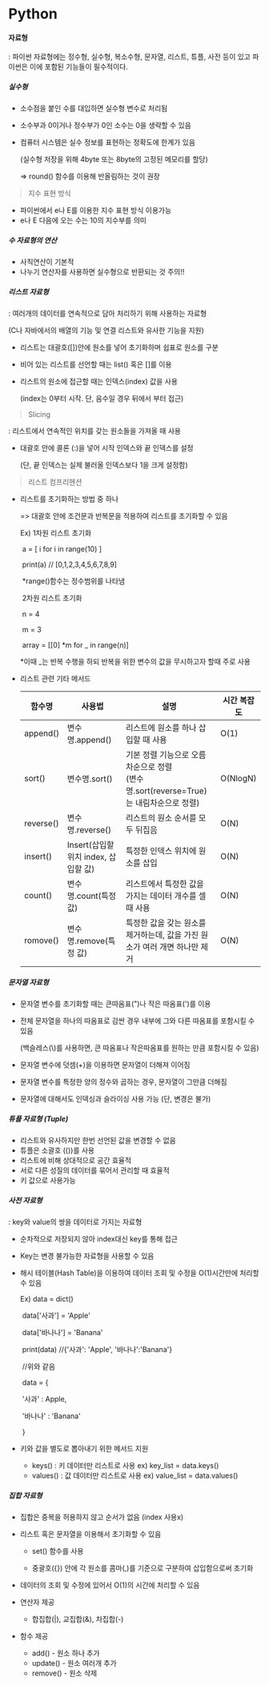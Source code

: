 # Python

#### 자료형

: 파이썬 자료형에는 정수형, 실수형, 복소수형, 문자열, 리스트, 튜플, 사전 등이 있고 파이썬은 이에 포함된 기능들이 필수적이다.

##### 실수형

- 소수점을 붙인 수를 대입하면 실수형 변수로 처리됨

- 소수부과 0이거나 정수부가 0인 소수는 0을 생략할 수 있음

- 컴퓨터 시스템은 실수 정보를 표현하는 정확도에 한계가 있음

  (실수형 저장을 위해 4byte 또는 8byte의 고정된 메모리를 할당)

  => round() 함수를 이용해 반올림하는 것이 권장

> 지수 표현 방식

- 파이썬에서 e나 E를 이용한 지수 표현 방식 이용가능
- e나 E 다음에 오는 수는 10의 지수부를 의미



##### 수 자료형의 연산

-  사칙연산이 기본적
- 나누기 연산자를 사용하면 실수형으로 반환되는 것 주의!!



##### 리스트 자료형

: 여러개의 데이터를 연속적으로 담아 처리하기 위해 사용하는 자료형

(C나 자바에서의 배열의 기능 및 연결 리스트와 유사한 기능을 지원)

- 리스트는 대괄호([])안에 원소를 넣어 초기화하며 쉽표로 원소를 구분

- 비어 있는 리스트를 선언할 때는 list() 혹은 []를 이용

- 리스트의 원소에 접근할 때는 인덱스(index) 값을 사용

  (index는 0부터 시작. 단, 음수일 경우 뒤에서 부터 접근)

> Slicing

: 리스트에서 연속적인 위치를 갖는 원소들을 가져올 때 사용

- 대괄호 안에 콜론 (:)을 넣어 시작 인덱스와 끝 인덱스를 설정

  (단, 끝 인덱스는 실제 불러올 인덱스보다 1을 크게 설정함)

> 리스트 컴프리헨션

- 리스트를 초기화하는 방법 중 하나

  => 대괄호 안에 조건문과 반복문을 적용하여 리스트를 초기화할 수 있음

  Ex) 1차원 리스트 초기화

  ​	  a = [ i for i in range(10) ]

  ​	  print(a)								// [0,1,2,3,4,5,6,7,8,9]

  ​	  *range()함수는 정수범위를 나타냄

  

  ​	  2차원 리스트 초기화

  ​	  n = 4

  ​	  m = 3

  ​	  array = [[0] *m for _ in range(n)]

   	 *이때 _는 반복 수행을 하되 반복을 위한 변수의 값을 무시하고자 할때 주로 사용

- 리스트 관련 기타 메서드

  | 함수명    | 사용법                               | 설명                                                         | 시간 복잡도 |
  | --------- | ------------------------------------ | ------------------------------------------------------------ | ----------- |
  | append()  | 변수명.append()                      | 리스트에 원소를 하나 삽입할 때 사용                          | O(1)        |
  | sort()    | 변수명.sort()                        | 기본 정렬 기능으로 오름차순으로 정렬 <br />(변수명.sort(reverse=True)는 내림차순으로 정렬) | O(NlogN)    |
  | reverse() | 변수명.reverse()                     | 리스트의 원소 순서를 모두 뒤집음                             | O(N)        |
  | insert()  | Insert(삽입할 위치 index, 삽입할 값) | 특정한 인덱스 위치에 원소를 삽입                             | O(N)        |
  | count()   | 변수명.count(특정 값)                | 리스트에서 특정한 값을 가지는 데이터 개수를 셀 때 사용       | O(N)        |
  | romove()  | 변수명.remove(특정 값)               | 특정한 값을 갖는 원소를 제거하는데, 값을 가진 원소가 여러 개면 하나만 제거 | O(N)        |



##### 문자열 자료형

- 문자열 변수를 초기화할 때는 큰따옴표(")나 작은 따옴표(')를 이용

- 전체 문자열을 하나의 따옴표로 감싼 경우 내부에 그와 다른 따옴표를 포함시킬 수 있음

  (백슬레스(\\)를 사용하면, 큰 따옴표나 작은따옴표를 원하는 만큼 포함시킬 수 있음)

- 문자열 변수에 덧셈(+)을 이용하면 문자열이 더해져 이어짐

- 문자열 변수를 특정한 양의 정수와 곱하는 경우, 문자열이 그만큼 더해짐

- 문자열에 대해서도 인덱싱과 슬라이싱 사용 가능 (단, 변경은 불가)



##### 튜플 자료형 (Tuple)

-  리스트와 유사하지만 한번 선언된 값을 변경할 수 없음
-  튜플은 소괄호 (())를 사용
-  리스트에 비해 상대적으로 공간 효율적
-  서로 다른 성질의 데이터를 묶어서 관리할 때 효율적
-   키 값으로 사용가능



##### 사전 자료형

: key와 value의 쌍을 데이터로 가지는 자료형

- 순차적으로 저장되지 않아 index대신 key를 통해 접근

- Key는 변경 불가능한 자료형을 사용할 수 있음

- 해시 테이블(Hash Table)을 이용하여 데이터 조회 및 수정을 O(1)시간만에 처리할 수 있음

  Ex) data = dict()

  ​	  data['사과'] = 'Apple'

  ​	  data['바나나'] = 'Banana'

  ​	  print(data)						//{'사과': 'Apple', '바나나':'Banana'}

  ​	 //위와 같음

  ​	 data = {

  ​					'사과' : Apple,

  ​					'바나나' : 'Banana'

  ​	  }

- 키와 값을 별도로 뽑아내기 위한 메서드 지원
  - keys() : 키 데이터만 리스트로 사용			ex) key_list = data.keys()
  - values() : 값 데이터만 리스트로 사용	     ex) value_list = data.values()



##### 집합 자료형

- 집합은 중복을 허용하지 않고 순서가 없음 (index 사용x)

- 리스트 혹은 문자열을 이용해서 초기화할 수 있음

  - set() 함수를 사용

  - 중괄호({}) 안에 각 원소를 콤마(,)를 기준으로 구분하여 삽입함으로써 초기화

- 데이터의 조회 및 수정에 있어서 O(1)의 시간에 처리할 수 있음

- 연산자 제공

  - 합집합(|), 교집합(&), 차집합(-)

- 함수 제공

  - add() - 원소 하나 추가 
  - update() - 원소 여러개 추가
  - remove() - 원소 삭제

